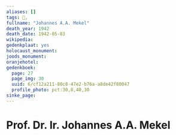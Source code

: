 ```yaml
---
aliases: []
tags: 👤, 
fullname: "Johannes A.A. Mekel"
death_year: 1942
death_date: 1942-05-03
wikipedia:
gedenkplaat: yes
holocaust_monument:
joods_monument:
oranjehotel:
gedenkboek:
  page: 27
  page_img: 30
  uuid: 6/cf12a211-80c8-47e2-b76a-a8de42f80047
  profile_photo: pct:30,8,40,30
sinke_page:
---
```


# Prof. Dr. Ir. Johannes A.A. Mekel

